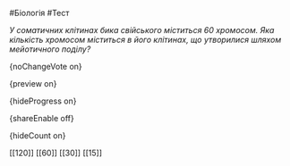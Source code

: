 #Біологія #Тест

*У соматичних клітинах бика свійського міститься 60 хромосом. Яка кількість хромосом міститься в його клітинах, що утворилися шляхом мейотичного поділу?*

{noChangeVote on}

{preview on}

{hideProgress on}

{shareEnable off}

{hideCount on}

[[120]]
[[60]]
[[30]]
[[15]]
